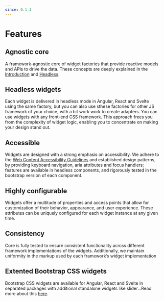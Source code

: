 ```yaml
---
since: 0.1.1
---
```


# Features

## Agnostic core

A framework-agnostic core of widget factories that provide reactive models and APIs to drive the data. These concepts are deeply explained in the [Introduction](00-Introduction.md) and [Headless](../01-Headless/00-Introduction.md).

## Headless widgets

Each widget is delivered in headless mode in Angular, React and Svelte using the same factory, but you can also use sthese factories for other JS framework of your choice, with a bit work work to create adapters.
You can use widgets with any front-end CSS framework.
This approach frees you from the complexity of widget logic, enabling you to concentrate on making your design stand out.

## Accessible

Widgets are designed with a strong emphasis on accessibility. We adhere to the [Web Content Accessibility Guidelines](https://www.w3.org/WAI/standards-guidelines/wcag) and established design patterns, by providing keyboard navigation, aria attributes and focus handlers; features are available in headless components, and rigorously tested in the bootstrap version of each component.

## Highly configurable

Widgets offer a multitude of properties and access points that allow for customization of their behavior, appearance, and user experience. These attributes can be uniquely configured for each widget instance at any given time.

## Consistency

Core is fully tested to ensure consistent functionality across different framework implementations of the widgets. Additionally, we maintain uniformity in the markup used by each framework’s widget implementation

## Extented Bootstrap CSS widgets

Bootstrap CSS widgets are available for Angular, React and Svelte in separated packages with additional standalone widgets like slider...Read more about this [here](../03-Bootstrap-Components/00-Introduction.md).
